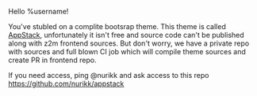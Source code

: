 Hello %username!

You've stubled on a complite bootsrap theme.
This theme is called [AppStack](https://themes.getbootstrap.com/product/appstack-responsive-admin-template/), unfortunately it isn't free and source code can't be published along with z2m frontend sources. But don't worry, we have a private repo with sources and full blown CI job which will compile theme sources and create PR in frontend repo.

If you need access, ping @nurikk and ask access to this repo
https://github.com/nurikk/appstack
